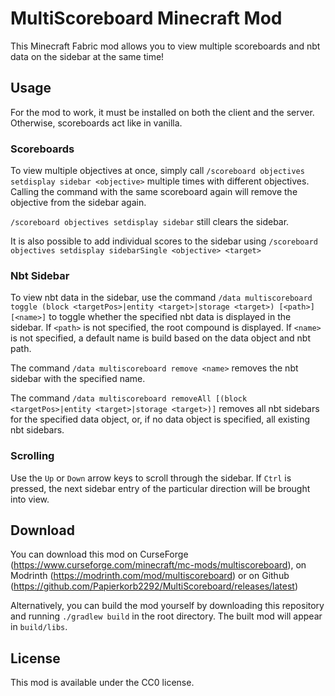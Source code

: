 # MultiScoreboard Minecraft Mod

This Minecraft Fabric mod allows you to view multiple scoreboards
and nbt data on the sidebar at the same time!

## Usage

For the mod to work, it must be installed on both the client and the server.
Otherwise, scoreboards act like in vanilla.

### Scoreboards

To view multiple objectives at once, simply call
`/scoreboard objectives setdisplay sidebar <objective>` multiple
times with different objectives. Calling the command with the same
scoreboard again will remove the objective from the sidebar again.

`/scoreboard objectives setdisplay sidebar` still clears the sidebar.

It is also possible to add individual scores to the
sidebar using `/scoreboard objectives setdisplay sidebarSingle <objective> <target>`

### Nbt Sidebar

To view nbt data in the sidebar, use the command `/data multiscoreboard toggle (block <targetPos>|entity <target>|storage <target>) [<path>] [<name>]`
to toggle whether the specified nbt data is displayed in the sidebar.
If `<path>` is not specified, the root compound is displayed.
If `<name>` is not specified, a default name is build based on the data object and nbt path.

The command `/data multiscoreboard remove <name>` removes the nbt sidebar with the specified name.

The command `/data multiscoreboard removeAll [(block <targetPos>|entity <target>|storage <target>)]`
removes all nbt sidebars for the specified data object, or, if no data object is specified, all existing nbt sidebars.

### Scrolling

Use the `Up` or `Down` arrow keys to scroll through the sidebar.
If `Ctrl` is pressed, the next sidebar entry of the particular direction
will be brought into view.

## Download

You can download this mod on CurseForge (https://www.curseforge.com/minecraft/mc-mods/multiscoreboard),
on Modrinth (https://modrinth.com/mod/multiscoreboard) or on Github (https://github.com/Papierkorb2292/MultiScoreboard/releases/latest)

Alternatively, you can build the mod yourself by downloading this repository
and running `./gradlew build` in the root directory. The built mod will appear in `build/libs`.

## License

This mod is available under the CC0 license.
